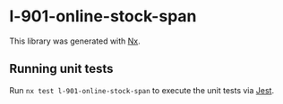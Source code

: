 # l-901-online-stock-span

This library was generated with [Nx](https://nx.dev).

## Running unit tests

Run `nx test l-901-online-stock-span` to execute the unit tests via [Jest](https://jestjs.io).
